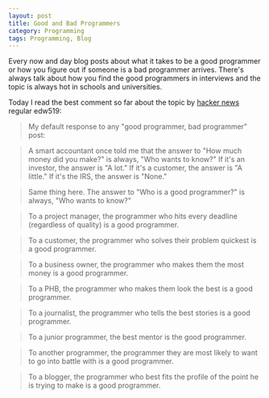 ```yaml
---
layout: post
title: Good and Bad Programmers
category: Programming
tags: Programming, Blog
---
```



Every now and day blog posts about what it takes to be a good programmer or how you figure out if someone is a bad programmer arrives. There's always talk about how you find the good programmers in interviews and the topic is always hot in schools and universities.

Today I read the best comment so far about the topic by [hacker news][] regular edw519:

> My default response to any "good programmer, bad programmer" post:

> A smart accountant once told me that the answer to "How much money did you make?" is always, "Who wants to know?" If it's an investor, the answer is "A lot." If it's a customer, the answer is "A little." If it's the IRS, the answer is "None."

> Same thing here. The answer to "Who is a good programmer?" is always, "Who wants to know?"

> To a project manager, the programmer who hits every deadline (regardless of quality) is a good programmer.

> To a customer, the programmer who solves their problem quickest is a good programmer.

> To a business owner, the programmer who makes them the most money is a good programmer.

> To a PHB, the programmer who makes them look the best is a good programmer.

> To a journalist, the programmer who tells the best stories is a good programmer.

> To a junior programmer, the best mentor is the good programmer.

> To another programmer, the programmer they are most likely to want to go into battle with is a good programmer.

> To a blogger, the programmer who best fits the profile of the point he is trying to make is a good programmer.

[hacker news]: http://news.ycombinator.com/


